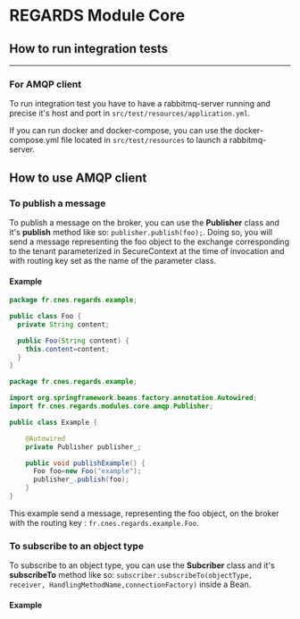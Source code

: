 # REGARDS Module Core

## How to run integration tests

--------------------------------------------------------------------------------

### For AMQP client

To run integration test you have to have a rabbitmq-server running and precise it's host and port in `src/test/resources/application.yml`.

If you can run docker and docker-compose, you can use the docker-compose.yml file located in `src/test/resources` to launch a rabbitmq-server.

## How to use AMQP client

### To publish a message

To publish a message on the broker, you can use the **Publisher** class and it's **publish** method like so: `publisher.publish(foo);`. Doing so, you will send a message representing the foo object to the exchange corresponding to the tenant parameterized in SecureContext at the time of invocation and with routing key set as the name of the parameter class.

#### Example

```java
package fr.cnes.regards.example;

public class Foo {
  private String content;

  public Foo(String content) {
    this.content=content;
  }
}

package fr.cnes.regards.example;

import org.springframework.beans.factory.annotation.Autowired;
import fr.cnes.regards.modules.core.amqp.Publisher;

public class Example {

    @Autowired
    private Publisher publisher_;

    public void publishExample() {
      Foo foo=new Foo("example");
      publisher_.publish(foo);
    }
}
```

This example send a message, representing the foo object, on the broker with the routing key : `fr.cnes.regards.example.Foo`.

### To subscribe to an object type

To subscribe to an object type, you can use the **Subcriber** class and it's **subscribeTo** method like so: `subscriber.subscribeTo(objectType, receiver, HandlingMethodName,connectionFactory)` inside a Bean.

#### Example
